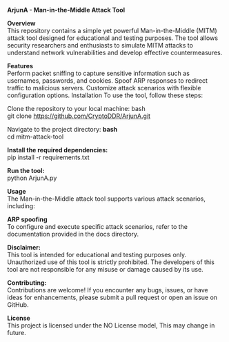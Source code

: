 **ArjunA - Man-in-the-Middle Attack Tool**

**Overview** <br>
This repository contains a simple yet powerful Man-in-the-Middle (MITM) attack tool designed for educational and testing purposes. The tool allows security researchers and enthusiasts to simulate MITM attacks to understand network vulnerabilities and develop effective countermeasures.

**Features** <br>
Perform packet sniffing to capture sensitive information such as usernames, passwords, and cookies.
Spoof ARP responses to redirect traffic to malicious servers.
Customize attack scenarios with flexible configuration options.
Installation
To use the tool, follow these steps:

Clone the repository to your local machine:
bash <br>
git clone https://github.com/CryptoDDR/ArjunA.git

Navigate to the project directory:
**bash** <br>
cd mitm-attack-tool

**Install the required dependencies:** <br>
pip install -r requirements.txt

**Run the tool:** <br>
python ArjunA.py

**Usage** <br>
The Man-in-the-Middle attack tool supports various attack scenarios, including:

**ARP spoofing** <br>
To configure and execute specific attack scenarios, refer to the documentation provided in the docs directory.

**Disclaimer:** <br>
This tool is intended for educational and testing purposes only. Unauthorized use of this tool is strictly prohibited. The developers of this tool are not responsible for any misuse or damage caused by its use.

**Contributing:** <br>
Contributions are welcome! If you encounter any bugs, issues, or have ideas for enhancements, please submit a pull request or open an issue on GitHub.

**License** <br>
This project is licensed under the NO License model, This may change in future.
